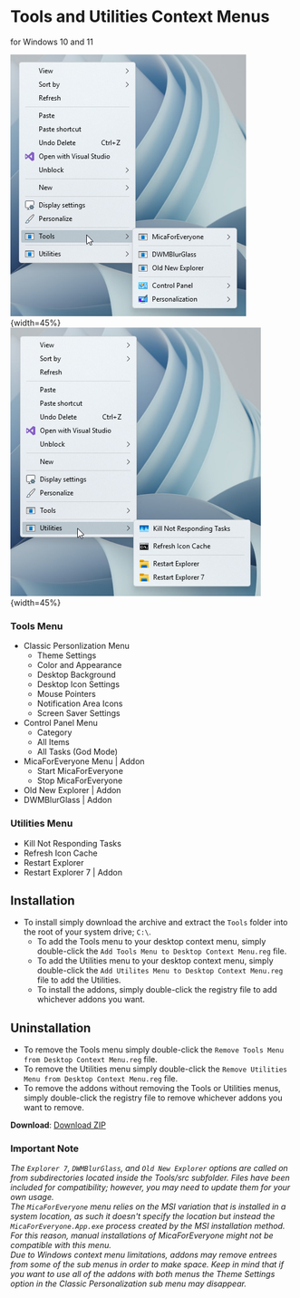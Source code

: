 # Tools and Utilities Context Menus
for Windows 10 and 11

![](Previews/c25EEQZmeQ.png){width=45%}
![](Previews/jgrycwDiQ8.png){width=45%}

### Tools Menu
- Classic Personlization Menu
  - Theme Settings
  - Color and Appearance
  - Desktop Background
  - Desktop Icon Settings
  - Mouse Pointers
  - Notification Area Icons
  - Screen Saver Settings
- Control Panel Menu
  - Category
  - All Items
  - All Tasks (God Mode)
- MicaForEveryone Menu | Addon
  - Start MicaForEveryone
  - Stop MicaForEveryone
- Old New Explorer | Addon
- DWMBlurGlass | Addon

### Utilities Menu
- Kill Not Responding Tasks
- Refresh Icon Cache
- Restart Explorer
- Restart Explorer 7 | Addon

## Installation
- To install simply download the archive and extract the `Tools` folder into the root of your system drive; `C:\`.
  - To add the Tools menu to your desktop context menu, simply double-click the `Add Tools Menu to Desktop Context Menu.reg` file.
  - To add the Utilities menu to your desktop context menu, simply double-click the `Add Utilites Menu to Desktop Context Menu.reg` file to add the Utilities.
  - To install the addons, simply double-click the registry file to add whichever addons you want.

## Uninstallation
- To remove the Tools menu simply double-click the `Remove Tools Menu from Desktop Context Menu.reg` file.
- To remove the Utilities menu simply double-click the `Remove Utilities Menu from Desktop Context Menu.reg` file.
- To remove the addons without removing the Tools or Utilities menus, simply double-click the registry file to remove whichever addons you want to remove.

**Download**: [Download ZIP](https://github.com/The-Back-Room/Tools-and-Utilities-Menus-for-Windows-11-Desktop-Context-Menu/archive/refs/heads/main.zip)

### Important Note
*The `Explorer 7`, `DWMBlurGlass`, and `Old New Explorer` options are called on from subdirectories located inside the Tools/src subfolder. Files have been included for compatibility; however, you may need to update them for your own usage.<br />
The `MicaForEveryone` menu relies on the MSI variation that is installed in a system location, as such it doesn't specify the location but instead the `MicaForEveryone.App.exe` process created by the MSI installation method. For this reason, manual installations of MicaForEveryone might not be compatible with this menu.<br />
Due to Windows context menu limitations, addons may remove entrees from some of the sub menus in order to make space. Keep in mind that if you want to use all of the addons with both menus the Theme Settings option in the Classic Personalization sub menu may disappear.*
